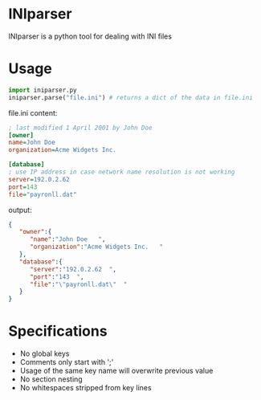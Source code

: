 INIparser
=========
INIparser is a python tool for dealing with INI files

Usage
=====
```python
import iniparser.py
iniparser.parse("file.ini") # returns a dict of the data in file.ini
```
file.ini content:
```ini
; last modified 1 April 2001 by John Doe
[owner]
name=John Doe   
organization=Acme Widgets Inc.   

[database]
; use IP address in case network name resolution is not working
server=192.0.2.62  
port=143  
file="payronll.dat"
```
output:
```json
{
   "owner":{
      "name":"John Doe   ",
      "organization":"Acme Widgets Inc.   "
   },
   "database":{
      "server":"192.0.2.62  ",
      "port":"143  ",
      "file":"\"payronll.dat\"  "
   }
}
```
Specifications
=====
* No global keys
* Comments only start with ';'
* Usage of the same key name will overwrite previous value
* No section nesting
* No whitespaces stripped from key lines